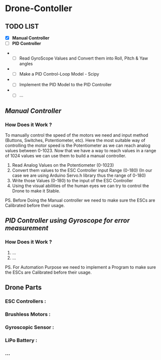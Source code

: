 # **Drone-Contoller**

## **TODO LIST**
- [x] **Manual Controller**
- [ ] **PID Controller**
- - [ ] Read GyroScope Values and Convert them into Roll, Pitch & Yaw angles
- - [ ] Make a PID Control-Loop Model - Scipy
- - [ ] Implement the PID Model to the PID Controller
- - [ ] ...

## ***Manual Controller***
### **How Does it Work ?**
To manually control the speed of the motors we need and input method (Buttons, Switches, Potentiometer, etc). 
Here the most suitable way of controlling the motor speed is the Potentiometer as we can reach analog values between 0-1023.
Now that we have a way to reach values in a range of 1024 values we can use them to build a manual controller.

1. Read Analog Values on the Potentiometer (0-1023)
2. Convert them values to the ESC Controller input Range (0-180) (In our case we are using Arduino Servo.h library thus the range of 0-180)
3. Write those Values (0-180) to the input of the ESC Controller
4. Using the visual abilities of the human eyes we can try to control the Drone to make it Stable.

PS. Before Doing the Manual controller we need to make sure the ESCs are Calibrated before their usage.

## ***PID Controller using Gyroscope for error measurement***
### **How Does it Work ?**

1. ...
2. ...

PS. For Automation Purpose we need to implement a Program to make sure the ESCs are Calibrated before their usage.

## Drone Parts
### ESC Controllers :
### Brushless Motors :
### Gyroscopic Sensor :
### LiPo Battery :
### ...
